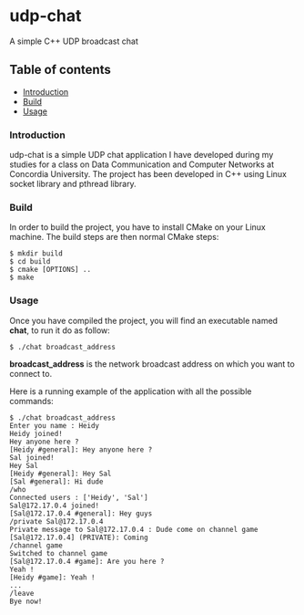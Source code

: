 # udp-chat
A simple C++ UDP broadcast chat

## Table of contents
* [Introduction](#introduction)
* [Build](#build)
* [Usage](#usage)

### Introduction
udp-chat is a simple UDP chat application I have developed during my studies for a class on Data Communication and Computer Networks at Concordia University.
The project has been developed in C++ using Linux socket library and pthread library.

### Build
In order to build the project, you have to install CMake on your Linux machine.
The build steps are then normal CMake steps:
```ssh
$ mkdir build
$ cd build
$ cmake [OPTIONS] ..
$ make
```

### Usage
Once you have compiled the project, you will find an executable named **chat**, to run it do as follow:
```ssh
$ ./chat broadcast_address
```
**broadcast_address** is the network broadcast address on which you want to connect to.

Here is a running example of the application with all the possible commands:
```ssh
$ ./chat broadcast_address
Enter you name : Heidy
Heidy joined!
Hey anyone here ?
[Heidy #general]: Hey anyone here ?
Sal joined!
Hey Sal
[Heidy #general]: Hey Sal
[Sal #general]: Hi dude
/who
Connected users : ['Heidy', 'Sal']
Sal@172.17.0.4 joined!
[Sal@172.17.0.4 #general]: Hey guys
/private Sal@172.17.0.4       
Private message to Sal@172.17.0.4 : Dude come on channel game
[Sal@172.17.0.4] (PRIVATE): Coming
/channel game
Switched to channel game
[Sal@172.17.0.4 #game]: Are you here ?
Yeah !
[Heidy #game]: Yeah !
...
/leave
Bye now!
```
